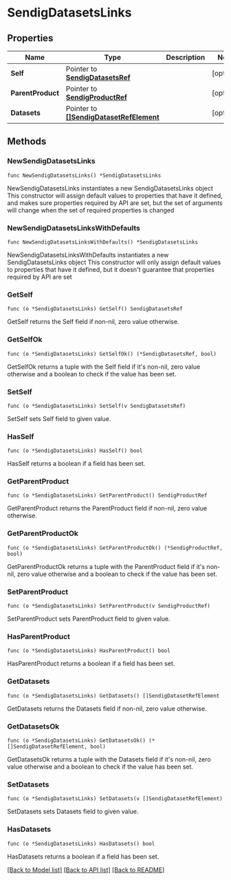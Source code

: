 # SendigDatasetsLinks

## Properties

Name | Type | Description | Notes
------------ | ------------- | ------------- | -------------
**Self** | Pointer to [**SendigDatasetsRef**](SendigDatasetsRef.md) |  | [optional] 
**ParentProduct** | Pointer to [**SendigProductRef**](SendigProductRef.md) |  | [optional] 
**Datasets** | Pointer to [**[]SendigDatasetRefElement**](SendigDatasetRefElement.md) |  | [optional] 

## Methods

### NewSendigDatasetsLinks

`func NewSendigDatasetsLinks() *SendigDatasetsLinks`

NewSendigDatasetsLinks instantiates a new SendigDatasetsLinks object
This constructor will assign default values to properties that have it defined,
and makes sure properties required by API are set, but the set of arguments
will change when the set of required properties is changed

### NewSendigDatasetsLinksWithDefaults

`func NewSendigDatasetsLinksWithDefaults() *SendigDatasetsLinks`

NewSendigDatasetsLinksWithDefaults instantiates a new SendigDatasetsLinks object
This constructor will only assign default values to properties that have it defined,
but it doesn't guarantee that properties required by API are set

### GetSelf

`func (o *SendigDatasetsLinks) GetSelf() SendigDatasetsRef`

GetSelf returns the Self field if non-nil, zero value otherwise.

### GetSelfOk

`func (o *SendigDatasetsLinks) GetSelfOk() (*SendigDatasetsRef, bool)`

GetSelfOk returns a tuple with the Self field if it's non-nil, zero value otherwise
and a boolean to check if the value has been set.

### SetSelf

`func (o *SendigDatasetsLinks) SetSelf(v SendigDatasetsRef)`

SetSelf sets Self field to given value.

### HasSelf

`func (o *SendigDatasetsLinks) HasSelf() bool`

HasSelf returns a boolean if a field has been set.

### GetParentProduct

`func (o *SendigDatasetsLinks) GetParentProduct() SendigProductRef`

GetParentProduct returns the ParentProduct field if non-nil, zero value otherwise.

### GetParentProductOk

`func (o *SendigDatasetsLinks) GetParentProductOk() (*SendigProductRef, bool)`

GetParentProductOk returns a tuple with the ParentProduct field if it's non-nil, zero value otherwise
and a boolean to check if the value has been set.

### SetParentProduct

`func (o *SendigDatasetsLinks) SetParentProduct(v SendigProductRef)`

SetParentProduct sets ParentProduct field to given value.

### HasParentProduct

`func (o *SendigDatasetsLinks) HasParentProduct() bool`

HasParentProduct returns a boolean if a field has been set.

### GetDatasets

`func (o *SendigDatasetsLinks) GetDatasets() []SendigDatasetRefElement`

GetDatasets returns the Datasets field if non-nil, zero value otherwise.

### GetDatasetsOk

`func (o *SendigDatasetsLinks) GetDatasetsOk() (*[]SendigDatasetRefElement, bool)`

GetDatasetsOk returns a tuple with the Datasets field if it's non-nil, zero value otherwise
and a boolean to check if the value has been set.

### SetDatasets

`func (o *SendigDatasetsLinks) SetDatasets(v []SendigDatasetRefElement)`

SetDatasets sets Datasets field to given value.

### HasDatasets

`func (o *SendigDatasetsLinks) HasDatasets() bool`

HasDatasets returns a boolean if a field has been set.


[[Back to Model list]](../README.md#documentation-for-models) [[Back to API list]](../README.md#documentation-for-api-endpoints) [[Back to README]](../README.md)


